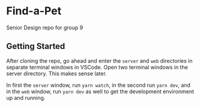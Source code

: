 # Find-a-Pet

Senior Design repo for group 9

## Getting Started

After cloning the repo, go ahead and enter the `server` and `web` directories in separate terminal windows in VSCode. Open two terminal windows in the server directory. This makes sense later.

In first the `server` window, run `yarn watch`, in the second run `yarn dev`, and in the `web` window, run `yarn dev` as well to get the development environment up and running.
